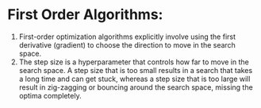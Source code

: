 # First Order Algorithms:
1. First-order optimization algorithms explicitly involve using the first derivative (gradient) to choose the direction to move in the search space.
2. The step size is a hyperparameter that controls how far to move in the search space. A step size that is too small results in a search that takes a long time and can get stuck, whereas a step size that is too large will result in zig-zagging or bouncing around the search space, missing the optima completely.
